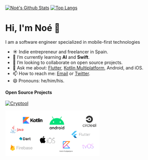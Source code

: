 [![Noé's Github Stats](https://github-readme-stats.vercel.app/api?username=nfdz&count_private=true&theme=transparent&show_icons=true&rank_icon=percentile&line_height=24)](https://github.com/nfdz)
[![Top Langs](https://github-readme-stats.vercel.app/api/top-langs/?username=nfdz&layout=compact&langs_count=8&theme=transparent&size_weight=0.7&count_weight=0.3)](https://github.com/anuraghazra/github-readme-stats)


# Hi, I'm Noé 👋

I am a software engineer specialized in mobile-first technologies

- ☀️ Indie entrepreneur and freelancer in Spain.
- 🌱 I’m currently learning **AI** and **Swift**.
- 🦾 I’m looking to collaborate on open source projects.
- 💬 Ask me about: [Flutter](https://flutter.dev), [Kotlin Multiplatform](https://kotlinlang.org/docs/multiplatform.html), Android, and iOS.
- 📫 How to reach me: [Email](mailto:nfdz@proton.me) or [Twitter](https://twitter.com/nfdzdev/).
- 😄 Pronouns: he/him/his.

#### Open Source Projects

[![Cryptool](https://github-readme-stats.vercel.app/api/pin/?username=nfdz&repo=cryptool)](https://github.com/nfdz/cryptool)

<img width=299 src="https://github.com/nfdz/nfdz/blob/master/assets/s.png?raw=true" />